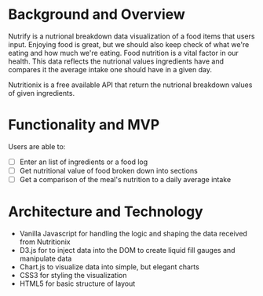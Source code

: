 # Background and Overview
Nutrify is a nutrional breakdown data visualization of a food items that users input.
Enjoying food is great, but we should also keep check of what we're eating and how much we're eating. Food nutrition is a vital factor in our health.
This data reflects the nutrional values ingredients have and compares it the average intake one should have in a given day.

Nutritionix is a free available API that return the nutrional breakdown values of given ingredients.

# Functionality and MVP
Users are able to:
- [ ] Enter an list of ingredients or a food log
- [ ] Get nutritional value of food broken down into sections
- [ ] Get a comparison of the meal's nutrition to a daily average intake

<!-- # Wireframes
![Wireframe](./wireframe_image/wireframe.jpg) -->

# Architecture and Technology

- Vanilla Javascript for handling the logic and shaping the data received from Nutritionix
- D3.js for to inject data into the DOM to create liquid fill gauges and manipulate data
- Chart.js to visualize data into simple, but elegant charts
- CSS3 for styling the visualization
- HTML5 for basic structure of layout

<!-- # Implementation Timeline
## 8/13 Tuesday 
* Research D3 charts
* Research Chart.js
* Fetch data from API
* Format/filter necessary data for charts

## 8/14 Wednesday
* Find new API to replace down API
* Format/filter new data
* Start structuring design layout

## 8/15 Thursday
* Researching D3 Liquid Fill Gauge
* Structuring design layout

## 8/16 Friday
* Implementing D3 Liquid Fill Gauge 
* Structuring design layout

## 8/17 Saturday
* Implement CSS styling and effects accordingly
 -->

